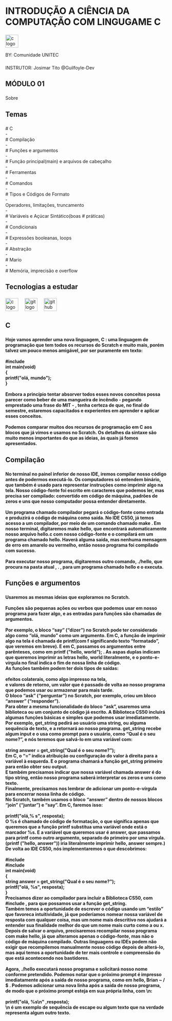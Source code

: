 <h1 align="left">INTRODUÇÃO A CIÊNCIA DA COMPUTAÇÃO COM LINGUGAME C</h1>

###
  <img src="[https://cdn.jsdelivr.net/gh/devicons/devicon/icons/c/c-original.svg](https://drive.google.com/file/d/1AKEKWWk6R81ruga24zCRoPLQR6fADc5N/view?usp=drive_link)" height="40" alt="c logo"  />

<p align="left">BY: Comunidade UNITEC</p>

###

<p align="left">INSTRUTOR: Josimar Tito             @Guilfoyle-Dev</p>

###

<h2 align="left">MÓDULO 01</h2>

###

<p align="left">Sobre</p>

###

<h2 align="left">Temas</h2>

###

<p align="left"># C<br>-<br># Compilação<br>-<br># Funções e argumentos<br>-<br># Função principal(main) e arquivos de cabeçalho<br>-<br># Ferramentas<br>-<br># Comandos<br>-<br># Tipos e Códigos de Formato<br>-<br>Operadores, limitações, truncamento<br>-<br># Variáveis e Açúcar Sintático(boas # práticas)<br>-<br>#  Condicionais<br>-<br># Expressões booleanas, loops<br>-<br>#  Abstração<br>-<br># Mario<br>-<br># Memória, imprecisão e overflow</p>

###

<h2 align="left">Tecnologias a estudar</h2>

###

<div align="left">
  <img src="https://cdn.jsdelivr.net/gh/devicons/devicon/icons/c/c-original.svg" height="40" alt="c logo"  />
  <img width="12" />
  <img src="https://cdn.jsdelivr.net/gh/devicons/devicon/icons/git/git-original.svg" height="40" alt="git logo"  />
  <img width="12" />
  <img src="https://cdn.jsdelivr.net/gh/devicons/devicon/icons/github/github-original.svg" height="40" alt="github logo"  />
</div>

###

<h2 align="left">C</h2>

###

<h4 align="left">Hoje vamos aprender uma nova linguagem, C : uma linguagem de programação que tem todos os recursos do Scratch e muito mais, porém talvez um pouco menos amigável, por ser puramente em texto:<br><br>#include <stdio.h><br>int main(void) <br>{<br>    printf("olá, mundo"); <br>}<br><br>Embora a princípio tentar absorver todos esses novos conceitos possa parecer como beber de uma mangueira de incêndio - pegando emprestado uma frase do MIT - , tenha certeza de que, no final do semestre, estaremos capacitados e experientes em aprender e aplicar esses conceitos.<br><br>Podemos comparar muitos dos recursos de programação em C aos blocos que já vimos e usamos no Scratch. Os detalhes da sintaxe são muito menos importantes do que as ideias, às quais já fomos apresentados.</h4>

###

<h2 align="left">Compilação</h2>

###

<h4 align="left">No terminal no painel inferior de nosso IDE, iremos compilar nosso código antes de podermos executá-lo. Os computadores só entendem binário, que também é usado para representar instruções como imprimir algo na tela. Nosso código-fonte foi escrito em caracteres que podemos ler, mas precisa ser compilado: convertido em código de máquina, padrões de zeros e uns que nosso computador possa entender diretamente.<br><br>Um programa chamado compilador pegará o código-fonte como entrada e produzirá o código de máquina como saída. No IDE CS50, já temos acesso a um compilador, por meio de um comando chamado make . Em nosso terminal, digitaremos make hello, que encontrará automaticamente nosso arquivo hello.c com nosso código-fonte e o compilará em um programa chamado hello. Haverá alguma saída, mas nenhuma mensagem de erro em amarelo ou vermelho, então nosso programa foi compilado com sucesso.<br><br>Para executar nosso programa, digitaremos outro comando, ./hello, que procura na pasta atual , . , para um programa chamado hello e o executa.</h4>

###

<h2 align="left">Funções e argumentos</h2>

###

<h4 align="left">Usaremos as mesmas ideias que exploramos no Scratch.<br><br>Funções são pequenas ações ou verbos que podemos usar em nosso programa para fazer algo, e as entradas para funções são chamadas de argumentos.<br><br>Por exemplo, o bloco “say” (“dizer”) no Scratch pode ter considerado algo como “olá, mundo” como um argumento. Em C, a função de imprimir algo na tela é chamada de printf(com f significando texto “formatado”, que veremos em breve). E em C, passamos os argumentos entre parênteses, como em printf ("hello, world"); . As aspas duplas indicam que queremos imprimir as letras hello, world literalmente, e o ponto-e-vírgula no final indica o fim de nossa linha de código.<br>As funções também podem ter dois tipos de saídas:<br><br>efeitos colaterais, como algo impresso na tela,<br>e valores de retorno, um valor que é passado de volta ao nosso programa que podemos usar ou armazenar para mais tarde.<br>O bloco “ask” (“perguntar”) no Scratch, por exemplo, criou um bloco “answer” (“responder”).<br>Para obter a mesma funcionalidade do bloco “ask”, usaremos uma biblioteca ou um conjunto de código já escrito. A Biblioteca CS50 incluirá algumas funções básicas e simples que podemos usar imediatamente. Por exemplo, get_string pedirá ao usuário uma string, ou alguma sequência de texto, e a retornará ao nosso programa. get_string recebe algum input e o usa como prompt para o usuário, como “Qual é o seu nome?”, e nós teremos que salvá-lo em uma variável com:<br><br>string answer = get_string("Qual é o seu nome?");<br>Em C, o “=” indica atribuição ou configuração do valor à direita para a variável à esquerda. E o programa chamará a função get_string primeiro para então obter seu output.<br>E também precisamos indicar que nossa variável chamada answer é do tipo string, então nosso programa saberá interpretar os zeros e uns como texto.<br>Finalmente, precisamos nos lembrar de adicionar um ponto-e-vírgula para encerrar nossa linha de código.<br>No Scratch, também usamos o bloco “answer” dentro de nossos blocos “join” (“juntar”) e “say”. Em C, faremos isso:<br><br>printf("olá,% s", resposta);<br>O %s é chamado de código de formatação, o que significa apenas que queremos que a função printf substitua uma variável onde está o marcador %s. E a variável que queremos usar é answer, que passamos para printf como outro argumento, separado do primeiro por uma vírgula. (printf ("hello, answer")) iria literalmente imprimir hello, answer sempre.)<br>De volta ao IDE CS50, nós implementaremos o que descobrimos:<br><br>#include <cs50.h><br>#include <stdio.h><br>int main(void)<br>{<br>     string answer = get_string("Qual é o seu nome?");<br>     printf("olá, %s", resposta);<br>}<br>Precisamos dizer ao compilador para incluir a Biblioteca CS50, com #include <cs50.h>, para que possamos usar a função get_string.<br>Também temos a oportunidade de escrever o código usando um “estilo” que favoreca intuitividade, já que poderíamos nomear nossa variável de resposta com qualquer coisa, mas um nome mais descritivo nos ajudará a entender sua finalidade melhor do que um nome mais curto como a ou x.<br>Depois de salvar o arquivo, precisaremos recompilar nosso programa com make hello, já que alteramos apenas o código-fonte, mas não o código de máquina compilado. Outras linguagens ou IDEs podem não exigir que recompilemos manualmente nosso código depois de alterá-lo, mas aqui temos a oportunidade de ter mais controle e compreensão do que está acontecendo nos bastidores.<br><br>Agora, ./hello executará nosso programa e solicitará nosso nome conforme pretendido. Podemos notar que o próximo prompt é impresso imediatamente após a saída de nosso programa, como em hello, Brian ~ / $ . Podemos adicionar uma nova linha após a saída de nosso programa, de modo que o próximo prompt esteja em sua própria linha, com \n:<br><br>printf("olá, %s\n" ,resposta);<br>\n é um exemplo de sequência de escape ou algum texto que na verdade representa algum outro texto.</h4>

###
